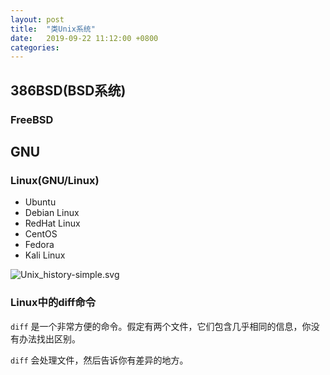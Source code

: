 ```yaml
---
layout: post
title:  "类Unix系统"
date:   2019-09-22 11:12:00 +0800
categories: 
---
```

## 386BSD(BSD系统)

### FreeBSD

## GNU

### Linux(GNU/Linux)

- Ubuntu
- Debian Linux
- RedHat Linux
- CentOS
- Fedora
- Kali Linux

![Unix_history-simple.svg](	https://less-1251975755.cos.ap-beijing.myqcloud.com/Unix_history-simple.svg)

### Linux中的diff命令

`diff` 是一个非常方便的命令。假定有两个文件，它们包含几乎相同的信息，你没有办法找出区别。

`diff` 会处理文件，然后告诉你有差异的地方。